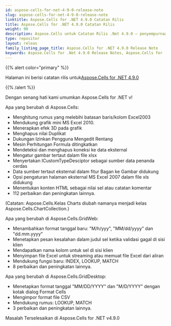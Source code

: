 ```yaml
---
id: aspose-cells-for-net-4-9-0-release-note
slug: aspose-cells-for-net-4-9-0-release-note
linktitle: Aspose.Cells for .NET 4.9.0 Catatan Rilis
title: Aspose.Cells for .NET 4.9.0 Catatan Rilis
weight: 90
description: Aspose.Cells untuk Catatan Rilis .Net 4.9.0 – penyempurnaan terbaru, fitur baru, dan perbaikan
type: repositor
layout: releas
family_listing_page_title: Aspose.Cells for .NET 4.9.0 Release Note
keywords: Aspose.Cells for .Net 4.9.0 Release Notes, Aspose.Cells for .Net 4.9.0 updates and fixe
---
```

{{% alert color="primary" %}} 

 Halaman ini berisi catatan rilis untuk[Aspose.Cells for .NET 4.9.0](https://releases.aspose.com/cells/net/new-releases/aspose.cells-for-.net-4.9.0/)

{{% /alert %}} 

 Dengan senang hati kami umumkan Aspose.Cells for .NET v!

 Apa yang berubah di Aspose.Cells:

- Menghitung rumus yang melebihi batasan baris/kolom Excel2003
- Mendukung grafik mini MS Excel 2010.
- Menerapkan efek 3D pada grafik
- Menghapus nilai Duplikat
- Dukungan Izinkan Pengguna Mengedit Rentang
- Mesin Perhitungan Formula ditingkatkan
- Mendeteksi dan menghapus koneksi ke data eksternal
- Mengatur gambar tertaut dalam file xlsx
- Menyertakan ICustomTypeDesciptor sebagai sumber data penanda cerdas
- Data sumber tertaut eksternal dalam fitur Bagan ke Gambar didukung
- Opsi pengaturan halaman eksternal MS Excel 2007 dalam file xls didukung
- Menentukan konten HTML sebagai nilai sel atau catatan komentar
- 112 perbaikan dan peningkatan lainnya.

 (Catatan: Aspose.Cells.Kelas Charts diubah namanya menjadi kelas Aspose.Cells.ChartCollection.)

 Apa yang berubah di Aspose.Cells.GridWeb:

- Menambahkan format tanggal baru: "M/h/yyy", "MM/dd/yyyy" dan "dd.mm.yyyy"
- Menetapkan pesan kesalahan dalam judul sel ketika validasi gagal di sisi klien
- Mendapatkan nama kolom untuk sel di sisi klien
- Menyimpan file Excel untuk streaming atau memuat file Excel dari aliran
- Mendukung fungsi baru: INDEX, LOOKUP, MATCH
- 8 perbaikan dan peningkatan lainnya.

 Apa yang berubah di Aspose.Cells.GridDesktop:

- Menetapkan format tanggal "MM/DD/YYYY" dan "M/D/YYYY" dengan kotak dialog Format Cells
- Mengimpor format file CSV
- Mendukung rumus: LOOKUP, MATCH
- 3 perbaikan dan peningkatan lainnya.

 Masalah Terselesaikan di Aspose.Cells for .NET v4.9.0
